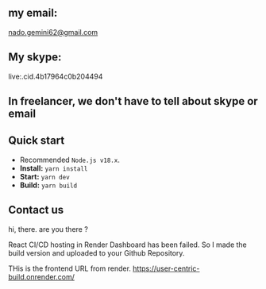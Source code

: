 ## my email:
nado.gemini62@gmail.com

## My skype:
live:.cid.4b17964c0b204494

## In freelancer, we don't have to tell about skype or email ##

## Quick start

- Recommended `Node.js v18.x`.
- **Install:** `yarn install`
- **Start:** `yarn dev`
- **Build:** `yarn build`


## Contact us

hi, there. are you there ?

React CI/CD hosting in Render Dashboard has been failed. So I made the build version and uploaded to your Github Repository.

THis is the frontend URL from render.
https://user-centric-build.onrender.com/


